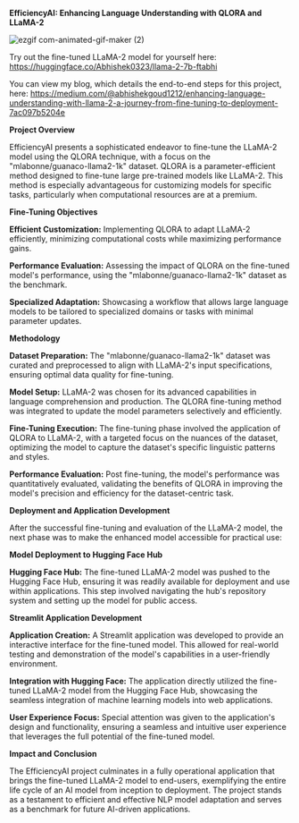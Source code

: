 **EfficiencyAI: Enhancing Language Understanding with QLORA and LLaMA-2**

![ezgif com-animated-gif-maker (2)](https://github.com/Abhi0323/Fine-Tuning-Large-Language-Model/assets/112967999/e8a03244-6db8-4b4b-82e7-ae2660ee87b5)

Try out the fine-tuned LLaMA-2 model for yourself here: https://huggingface.co/Abhishek0323/llama-2-7b-ftabhi

You can view my blog, which details the end-to-end steps for this project, here: https://medium.com/@abhishekgoud1212/enhancing-language-understanding-with-llama-2-a-journey-from-fine-tuning-to-deployment-7ac097b5204e

**Project Overview**

EfficiencyAI presents a sophisticated endeavor to fine-tune the LLaMA-2 model using the QLORA technique, with a focus on the "mlabonne/guanaco-llama2-1k" dataset. QLORA is a parameter-efficient method designed to fine-tune large pre-trained models like LLaMA-2. This method is especially advantageous for customizing models for specific tasks, particularly when computational resources are at a premium.

**Fine-Tuning Objectives**

**Efficient Customization:** Implementing QLORA to adapt LLaMA-2 efficiently, minimizing computational costs while maximizing performance gains.

**Performance Evaluation:** Assessing the impact of QLORA on the fine-tuned model's performance, using the "mlabonne/guanaco-llama2-1k" dataset as the benchmark.

**Specialized Adaptation:** Showcasing a workflow that allows large language models to be tailored to specialized domains or tasks with minimal parameter updates.

**Methodology**

**Dataset Preparation:** The "mlabonne/guanaco-llama2-1k" dataset was curated and preprocessed to align with LLaMA-2's input specifications, ensuring optimal data quality for fine-tuning.

**Model Setup:** LLaMA-2 was chosen for its advanced capabilities in language comprehension and production. The QLORA fine-tuning method was integrated to update the model parameters selectively and efficiently.

**Fine-Tuning Execution:** The fine-tuning phase involved the application of QLORA to LLaMA-2, with a targeted focus on the nuances of the dataset, optimizing the model to capture the dataset's specific linguistic patterns and styles.

**Performance Evaluation:** Post fine-tuning, the model's performance was quantitatively evaluated, validating the benefits of QLORA in improving the model's precision and efficiency for the dataset-centric task.

**Deployment and Application Development**

After the successful fine-tuning and evaluation of the LLaMA-2 model, the next phase was to make the enhanced model accessible for practical use:

**Model Deployment to Hugging Face Hub**

**Hugging Face Hub:** The fine-tuned LLaMA-2 model was pushed to the Hugging Face Hub, ensuring it was readily available for deployment and use within applications. This step involved navigating the hub's repository system and setting up the model for public access.

**Streamlit Application Development**

**Application Creation:** A Streamlit application was developed to provide an interactive interface for the fine-tuned model. This allowed for real-world testing and demonstration of the model's capabilities in a user-friendly environment.

**Integration with Hugging Face:** The application directly utilized the fine-tuned LLaMA-2 model from the Hugging Face Hub, showcasing the seamless integration of machine learning models into web applications.

**User Experience Focus:** Special attention was given to the application's design and functionality, ensuring a seamless and intuitive user experience that leverages the full potential of the fine-tuned model.

**Impact and Conclusion**

The EfficiencyAI project culminates in a fully operational application that brings the fine-tuned LLaMA-2 model to end-users, exemplifying the entire life cycle of an AI model from inception to deployment. The project stands as a testament to efficient and effective NLP model adaptation and serves as a benchmark for future AI-driven applications.
